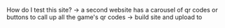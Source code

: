 How do I test this site?
-> a second website has a carousel of qr codes or buttons to call up all the game's qr codes
-> build site and upload to 
